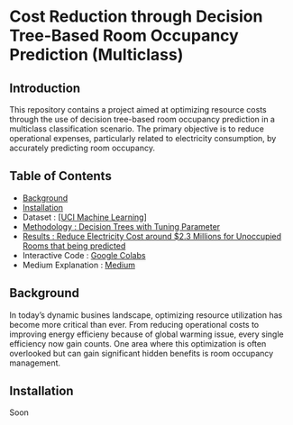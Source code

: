 # Cost Reduction through Decision Tree-Based Room Occupancy Prediction (Multiclass)

## Introduction
This repository contains a project aimed at optimizing resource costs through the use of decision tree-based room occupancy prediction in a multiclass classification scenario. The primary objective is to reduce operational expenses, particularly related to electricity consumption, by accurately predicting room occupancy.

## Table of Contents
- [Background](#background)
- [Installation](#installation)
- Dataset : [[UCI Machine Learning](https://archive.ics.uci.edu/dataset/864/room+occupancy+estimation)]
- [Methodology : Decision Trees with Tuning Parameter](#methodology)
- [Results : Reduce Electricity Cost around $2.3 Millions for Unoccupied Rooms that being predicted](#results)
- Interactive Code : [Google Colabs](https://colab.research.google.com/drive/1xsnQMAmhH1wya-Q9Ky1Yca0r1T_RkNeG?authuser=0#scrollTo=5i792moxcRgJ)
- Medium Explanation : [Medium](https://medium.com/@syaerul/cost-reduction-through-decision-tree-based-room-occupancy-prediction-multiclass-aef06a8bba18)


## Background
In today’s dynamic busines landscape, optimizing resource utilization has become more critical than ever. From reducing operational costs to improving energy efficieny because of global warming issue, every single efficiency now gain counts. One area where this optimization is often overlooked but can gain significant hidden benefits is room occupancy management.

## Installation
Soon

